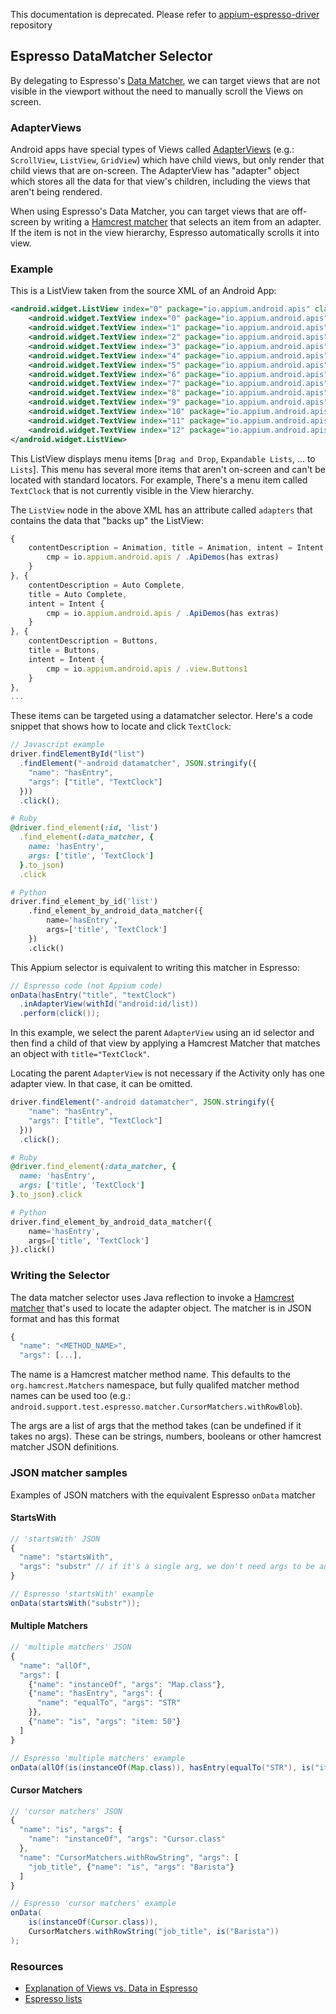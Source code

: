 This documentation is deprecated. Please refer to [appium-espresso-driver](https://github.com/appium/appium-espresso-driver) repository

## Espresso DataMatcher Selector

By delegating to Espresso's [Data Matcher](https://developer.android.com/reference/android/support/test/espresso/DataInteraction), we can target views that are not visible in the viewport without the need to manually scroll the Views on screen.

### AdapterViews

Android apps have special types of Views called [AdapterViews](https://developer.android.com/reference/android/widget/AdapterView) (e.g.: `ScrollView`, `ListView`, `GridView`) which have child views, but only render that child views that are on-screen. The AdapterView has "adapter" object which stores all the data for that view's children, including the views that aren't being rendered.

When using Espresso's Data Matcher, you can target views that are off-screen by writing a [Hamcrest matcher](https://junit.org/junit4/javadoc/latest/org/hamcrest/class-use/Matcher.html) that selects an item from an adapter. If the item is not in the view hierarchy, Espresso automatically scrolls it into view.

### Example

This is a ListView taken from the source XML of an Android App:

```xml
<android.widget.ListView index="0" package="io.appium.android.apis" class="android.widget.ListView" checkable="false" checked="false" clickable="true" enabled="true" focusable="true" focused="false" scrollable="true" long-clickable="false" password="false" selected="false" visible="true" bounds="[0,210][1080,1794]" resource-id="android:id/list" adapter-type="HashMap" adapters="{contentDescription=Animation, title=Animation, intent=Intent { cmp=io.appium.android.apis/.ApiDemos (has extras) }},{contentDescription=Auto Complete, title=Auto Complete, intent=Intent { cmp=io.appium.android.apis/.ApiDemos (has extras) }}, ...}">
    <android.widget.TextView index="0" package="io.appium.android.apis" class="android.widget.TextView" content-desc="Drag and Drop" checkable="false" checked="false" clickable="false" enabled="true" focusable="false" focused="false" scrollable="false" long-clickable="false" password="false" selected="false" visible="true" bounds="[0,148][1080,274]" text="Drag and Drop" hint="false" resource-id="android:id/text1" />
    <android.widget.TextView index="1" package="io.appium.android.apis" class="android.widget.TextView" content-desc="Expandable Lists" checkable="false" checked="false" clickable="false" enabled="true" focusable="false" focused="false" scrollable="false" long-clickable="false" password="false" selected="false" visible="true" bounds="[0,277][1080,403]" text="Expandable Lists" hint="false" resource-id="android:id/text1" />
    <android.widget.TextView index="2" package="io.appium.android.apis" class="android.widget.TextView" content-desc="Focus" checkable="false" checked="false" clickable="false" enabled="true" focusable="false" focused="false" scrollable="false" long-clickable="false" password="false" selected="false" visible="true" bounds="[0,406][1080,532]" text="Focus" hint="false" resource-id="android:id/text1" />
    <android.widget.TextView index="3" package="io.appium.android.apis" class="android.widget.TextView" content-desc="Gallery" checkable="false" checked="false" clickable="false" enabled="true" focusable="false" focused="false" scrollable="false" long-clickable="false" password="false" selected="false" visible="true" bounds="[0,535][1080,661]" text="Gallery" hint="false" resource-id="android:id/text1" />
    <android.widget.TextView index="4" package="io.appium.android.apis" class="android.widget.TextView" content-desc="Game Controller Input" checkable="false" checked="false" clickable="false" enabled="true" focusable="false" focused="false" scrollable="false" long-clickable="false" password="false" selected="false" visible="true" bounds="[0,664][1080,790]" text="Game Controller Input" hint="false" resource-id="android:id/text1" />
    <android.widget.TextView index="5" package="io.appium.android.apis" class="android.widget.TextView" content-desc="Grid" checkable="false" checked="false" clickable="false" enabled="true" focusable="false" focused="false" scrollable="false" long-clickable="false" password="false" selected="false" visible="true" bounds="[0,793][1080,919]" text="Grid" hint="false" resource-id="android:id/text1" />
    <android.widget.TextView index="6" package="io.appium.android.apis" class="android.widget.TextView" content-desc="Hover Events" checkable="false" checked="false" clickable="false" enabled="true" focusable="false" focused="false" scrollable="false" long-clickable="false" password="false" selected="false" visible="true" bounds="[0,922][1080,1048]" text="Hover Events" hint="false" resource-id="android:id/text1" />
    <android.widget.TextView index="7" package="io.appium.android.apis" class="android.widget.TextView" content-desc="ImageButton" checkable="false" checked="false" clickable="false" enabled="true" focusable="false" focused="false" scrollable="false" long-clickable="false" password="false" selected="false" visible="true" bounds="[0,1051][1080,1177]" text="ImageButton" hint="false" resource-id="android:id/text1" />
    <android.widget.TextView index="8" package="io.appium.android.apis" class="android.widget.TextView" content-desc="ImageSwitcher" checkable="false" checked="false" clickable="false" enabled="true" focusable="false" focused="false" scrollable="false" long-clickable="false" password="false" selected="false" visible="true" bounds="[0,1180][1080,1306]" text="ImageSwitcher" hint="false" resource-id="android:id/text1" />
    <android.widget.TextView index="9" package="io.appium.android.apis" class="android.widget.TextView" content-desc="ImageView" checkable="false" checked="false" clickable="false" enabled="true" focusable="false" focused="false" scrollable="false" long-clickable="false" password="false" selected="false" visible="true" bounds="[0,1309][1080,1435]" text="ImageView" hint="false" resource-id="android:id/text1" />
    <android.widget.TextView index="10" package="io.appium.android.apis" class="android.widget.TextView" content-desc="Layout Animation" checkable="false" checked="false" clickable="false" enabled="true" focusable="false" focused="false" scrollable="false" long-clickable="false" password="false" selected="false" visible="true" bounds="[0,1438][1080,1564]" text="Layout Animation" hint="false" resource-id="android:id/text1" />
    <android.widget.TextView index="11" package="io.appium.android.apis" class="android.widget.TextView" content-desc="Layouts" checkable="false" checked="false" clickable="false" enabled="true" focusable="false" focused="false" scrollable="false" long-clickable="false" password="false" selected="false" visible="true" bounds="[0,1567][1080,1693]" text="Layouts" hint="false" resource-id="android:id/text1" />
    <android.widget.TextView index="12" package="io.appium.android.apis" class="android.widget.TextView" content-desc="Lists" checkable="false" checked="false" clickable="false" enabled="true" focusable="false" focused="false" scrollable="false" long-clickable="false" password="false" selected="false" visible="true" bounds="[0,1696][1080,1822]" text="Lists" hint="false" resource-id="android:id/text1" />
</android.widget.ListView>
```

This ListView displays menu items [`Drag and Drop`, `Expandable Lists`, ... to `Lists`]. This menu has several more items that aren't on-screen and can't be located with standard locators. For example, There's a menu item called `TextClock` that is not currently visible in the View hierarchy.

The `ListView` node in the above XML has an attribute called `adapters` that contains the data that "backs up" the ListView:

```js
{
    contentDescription = Animation, title = Animation, intent = Intent {
        cmp = io.appium.android.apis / .ApiDemos(has extras)
    }
}, {
    contentDescription = Auto Complete,
    title = Auto Complete,
    intent = Intent {
        cmp = io.appium.android.apis / .ApiDemos(has extras)
    }
}, {
    contentDescription = Buttons,
    title = Buttons,
    intent = Intent {
        cmp = io.appium.android.apis / .view.Buttons1
    }
},
...
```

These items can be targeted using a datamatcher selector. Here's a code snippet that shows how to locate and click `TextClock`:

```js
// Javascript example
driver.findElementById("list")
  .findElement("-android datamatcher", JSON.stringify({
    "name": "hasEntry",
    "args": ["title", "TextClock"]
  }))
  .click();
```

```ruby
# Ruby
@driver.find_element(:id, 'list')
  .find_element(:data_matcher, {
    name: 'hasEntry',
    args: ['title', 'TextClock']
  }.to_json)
  .click
```

```python
# Python
driver.find_element_by_id('list')
    .find_element_by_android_data_matcher({
        name='hasEntry',
        args=['title', 'TextClock']
    })
    .click()
```

This Appium selector is equivalent to writing this matcher in Espresso:

```java
// Espresso code (not Appium code)
onData(hasEntry("title", "textClock")
  .inAdapterView(withId("android:id/list))
  .perform(click());
```

In this example, we select the parent `AdapterView` using an id selector and then find a child of that view by applying a Hamcrest Matcher that matches an object with `title="TextClock"`.

Locating the parent `AdapterView` is not necessary if the Activity only has one adapter view. In that case, it can be omitted.

```js
driver.findElement("-android datamatcher", JSON.stringify({
    "name": "hasEntry",
    "args": ["title", "TextClock"]
  }))
  .click();
```

```ruby
# Ruby
@driver.find_element(:data_matcher, {
  name: 'hasEntry',
  args: ['title', 'TextClock']
}.to_json).click
```

```python
# Python
driver.find_element_by_android_data_matcher({
    name='hasEntry',
    args=['title', 'TextClock']
}).click()
```

### Writing the Selector

The data matcher selector uses Java reflection to invoke a [Hamcrest matcher](http://hamcrest.org/JavaHamcrest/javadoc/1.3/org/hamcrest/Matchers.html) that's used to locate the adapter object. The matcher is in JSON format and has this format

```js
{
  "name": "<METHOD_NAME>",
  "args": [...],
```

The name is a Hamcrest matcher method name. This defaults to the `org.hamcrest.Matchers` namespace, but fully qualifed matcher method names can be used too (e.g.: `android.support.test.espresso.matcher.CursorMatchers.withRowBlob`).

The args are a list of args that the method takes (can be undefined if it takes no args). These can be strings, numbers, booleans or other hamcrest matcher JSON definitions.

### JSON matcher samples

Examples of JSON matchers with the equivalent Espresso `onData` matcher

#### StartsWith

```js
// 'startsWith' JSON
{
  "name": "startsWith",
  "args": "substr" // if it's a single arg, we don't need args to be an array
}
```

```java
// Espresso 'startsWith' example
onData(startsWith("substr"));
```

#### Multiple Matchers

```js
// 'multiple matchers' JSON
{
  "name": "allOf",
  "args": [
    {"name": "instanceOf", "args": "Map.class"},
    {"name": "hasEntry", "args": {
      "name": "equalTo", "args": "STR"
    }},
    {"name": "is", "args": "item: 50"}
  ]
}
```

```java
// Espresso 'multiple matchers' example
onData(allOf(is(instanceOf(Map.class)), hasEntry(equalTo("STR"), is("item: 50"))));
```

#### Cursor Matchers

```js
// 'cursor matchers' JSON
{
  "name": "is", "args": {
    "name": "instanceOf", "args": "Cursor.class"
  },
  "name": "CursorMatchers.withRowString", "args": [
    "job_title", {"name": "is", "args": "Barista"}
  ]
}
```

```java
// Espresso 'cursor matchers' example
onData(
    is(instanceOf(Cursor.class)),
    CursorMatchers.withRowString("job_title", is("Barista"))
);
```


### Resources
* [Explanation of Views vs. Data in Espresso](https://medium.com/androiddevelopers/adapterviews-and-espresso-f4172aa853cf)
* [Espresso lists](https://developer.android.com/training/testing/espresso/lists)

